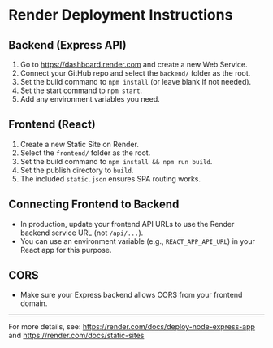 # Render Deployment Instructions

## Backend (Express API)

1. Go to https://dashboard.render.com and create a new Web Service.
2. Connect your GitHub repo and select the `backend/` folder as the root.
3. Set the build command to `npm install` (or leave blank if not needed).
4. Set the start command to `npm start`.
5. Add any environment variables you need.

## Frontend (React)

1. Create a new Static Site on Render.
2. Select the `frontend/` folder as the root.
3. Set the build command to `npm install && npm run build`.
4. Set the publish directory to `build`.
5. The included `static.json` ensures SPA routing works.

## Connecting Frontend to Backend

- In production, update your frontend API URLs to use the Render backend service URL (not `/api/...`).
- You can use an environment variable (e.g., `REACT_APP_API_URL`) in your React app for this purpose.

## CORS

- Make sure your Express backend allows CORS from your frontend domain.

---

For more details, see: https://render.com/docs/deploy-node-express-app and https://render.com/docs/static-sites
